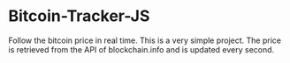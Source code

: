 # Bitcoin-Tracker-JS
Follow the bitcoin price in real time. This is a very simple project. The price is retrieved from the API of blockchain.info and is updated every second.



